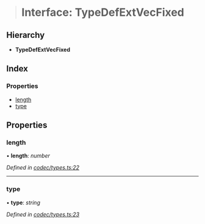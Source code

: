> # Interface: TypeDefExtVecFixed

## Hierarchy

* **TypeDefExtVecFixed**

## Index

### Properties

* [length](_codec_types_.typedefextvecfixed.md#length)
* [type](_codec_types_.typedefextvecfixed.md#type)

## Properties

###  length

• **length**: *number*

*Defined in [codec/types.ts:22](https://github.com/polkadot-js/api/blob/40cf70f/packages/types/src/codec/types.ts#L22)*

___

###  type

• **type**: *string*

*Defined in [codec/types.ts:23](https://github.com/polkadot-js/api/blob/40cf70f/packages/types/src/codec/types.ts#L23)*